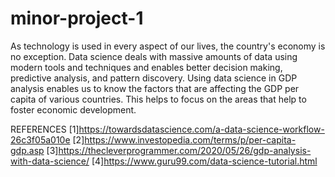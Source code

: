 # minor-project-1
As technology is used in every aspect of our lives, the country's economy is no exception. Data science deals 
with massive amounts of data using modern tools and techniques and enables better decision making, 
predictive analysis, and pattern discovery. Using data science in GDP analysis enables us to know the 
factors that are affecting the GDP per capita of various countries. This helps to focus on the areas that help 
to foster economic development. 

REFERENCES 
[1]https://towardsdatascience.com/a-data-science-workflow-26c3f05a010e 
[2]https://www.investopedia.com/terms/p/per-capita-gdp.asp 
[3]https://thecleverprogrammer.com/2020/05/26/gdp-analysis-with-data-science/ 
[4]https://www.guru99.com/data-science-tutorial.html
